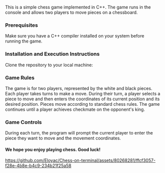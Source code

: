 <!-- 
 .o88b. db   db d88888b .d8888. .d8888.       .d88b.  d8b   db      d888888b d88888b d8888b. .88b  d88. d888888b d8b   db  .d8b.  db      
d8P  Y8 88   88 88'     88'  YP 88'  YP      .8P  Y8. 888o  88      `~~88~~' 88'     88  `8D 88'YbdP`88   `88'   888o  88 d8' `8b 88      
8P      88ooo88 88ooooo `8bo.   `8bo.        88    88 88V8o 88         88    88ooooo 88oobY' 88  88  88    88    88V8o 88 88ooo88 88      
8b      88~~~88 88~~~~~   `Y8b.   `Y8b.      88    88 88 V8o88         88    88~~~~~ 88`8b   88  88  88    88    88 V8o88 88~~~88 88      
Y8b  d8 88   88 88.     db   8D db   8D      `8b  d8' 88  V888         88    88.     88 `88. 88  88  88   .88.   88  V888 88   88 88booo. 
 `Y88P' YP   YP Y88888P `8888Y' `8888Y'       `Y88P'  VP   V8P         YP    Y88888P 88   YD YP  YP  YP Y888888P VP   V8P YP   YP Y88888P
-->

This is a simple chess game implemented in C++. The game runs in the console and allows two players to move pieces on a chessboard.

<h3>Prerequisites</h3>

Make sure you have a C++ compiler installed on your system before running the game.

<h3>Installation and Execution Instructions</h3>

Clone the repository to your local machine:

<h3>Game Rules</h3>

The game is for two players, represented by the white and black pieces.
Each player takes turns to make a move.
During their turn, a player selects a piece to move and then enters the coordinates of its current position and its desired position.
Pieces move according to standard chess rules.
The game continues until a player achieves checkmate on the opponent's king.

<h3>Game Controls</h3>
During each turn, the program will prompt the current player to enter the piece they want to move and the movement coordinates.

<h4>We hope you enjoy playing chess. Good luck!</h4>                                                                                                                

https://github.com/Eloyac/Chess-on-terminal/assets/80268281/ffcf3057-f28e-4b8e-b4c9-234b21f25a58
